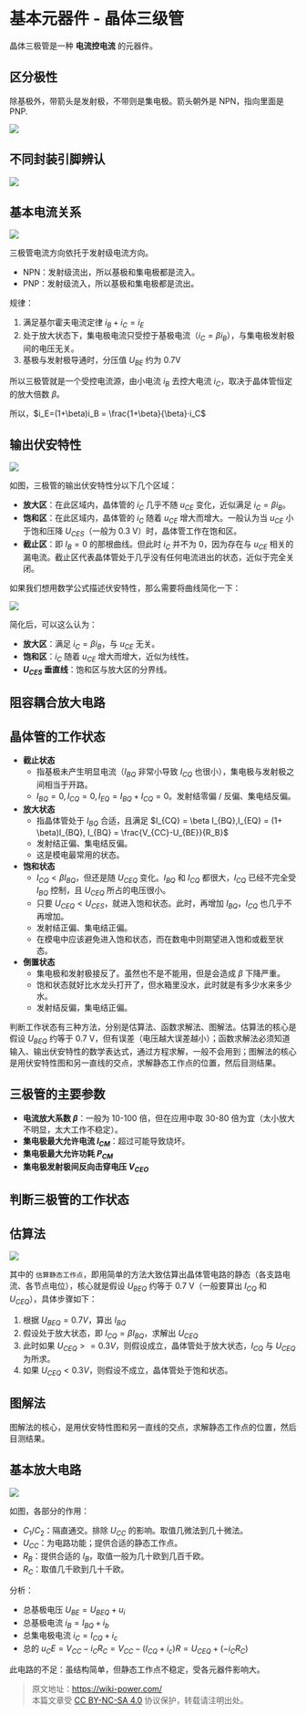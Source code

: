 # 基本元器件 - 晶体三级管

晶体三极管是一种 **电流控电流** 的元器件。

## 区分极性

除基极外，带箭头是发射极，不带则是集电极。箭头朝外是 NPN，指向里面是 PNP.

![](https://f004.backblazeb2.com/file/wiki-media/img/20210519231240.png)

## 不同封装引脚辨认

![](https://f004.backblazeb2.com/file/wiki-media/img/20210519231429.png)

## 基本电流关系

![](https://f004.backblazeb2.com/file/wiki-media/img/20210519231648.png)

三极管电流方向依托于发射级电流方向。

- NPN：发射级流出，所以基极和集电极都是流入。
- PNP：发射级流入，所以基极和集电极都是流出。

规律：

1. 满足基尔霍夫电流定律 $i_B + i_C = i_E$
2. 处于放大状态下，集电极电流只受控于基极电流（$i_C = \beta i_B$），与集电极发射极间的电压无关。
3. 基极与发射极导通时，分压值 $U_{BE}$ 约为 0.7V

所以三极管就是一个受控电流源，由小电流 $i_B$ 去控大电流 $i_C$，取决于晶体管恒定的放大倍数 $\beta$。

所以，$i_E=(1+\beta)i_B = \frac{1+\beta}{\beta}·i_C$

## 输出伏安特性

![](https://f004.backblazeb2.com/file/wiki-media/img/20210601095910.png)

如图，三极管的输出伏安特性分以下几个区域：

- **放大区**：在此区域内，晶体管的 $i_C$ 几乎不随 $u_{CE}$ 变化，近似满足 $i_C = \beta i_B$。
- **饱和区**：在此区域内，晶体管的 $i_C$ 随着 $u_{CE}$ 增大而增大。一般认为当 $u_{CE}$ 小于饱和压降 $U_{CES}$（一般为 0.3 V）时，晶体管工作在饱和区。
- **截止区**：即 $I_B = 0$ 的那根曲线。但此时 $i_C$ 并不为 0，因为存在与 $u_{CE}$ 相关的漏电流。截止区代表晶体管处于几乎没有任何电流进出的状态，近似于完全关闭。

如果我们想用数学公式描述伏安特性，那么需要将曲线简化一下：

![](https://f004.backblazeb2.com/file/wiki-media/img/20210601100847.png)

简化后，可以这么认为：

- **放大区**：满足 $i_C = \beta i_B$，与 $u_{CE}$ 无关。
- **饱和区**：$i_C$ 随着 $u_{CE}$ 增大而增大，近似为线性。
- **$U_{CES}$ 垂直线**：饱和区与放大区的分界线。

## 阻容耦合放大电路

## 晶体管的工作状态

- **截止状态**
  - 指基极未产生明显电流（$I_{BQ}$ 非常小导致 $I_{CQ}$ 也很小），集电极与发射极之间相当于开路。
  - $I_{BQ} = 0, I_{CQ} = 0, I_{EQ} = I_{BQ}+I_{CQ}=0$。发射结零偏 / 反偏、集电结反偏。
- **放大状态**
  - 指晶体管处于 $I_{BQ}$ 合适，且满足 $I_{CQ} = \beta I_{BQ},I_{EQ} = (1+ \beta)I_{BQ}, I_{BQ} = \frac{V_{CC}-U_{BE}}{R_B}$
  - 发射结正偏、集电结反偏。
  - 这是模电最常用的状态。
- **饱和状态**
  - $I_{CQ} < \beta I_{BQ}$，但还是随 $U_{CEQ}$ 变化。$I_{BQ}$ 和 $I_{CQ}$ 都很大，$I_{CQ}$ 已经不完全受 $I_{BQ}$ 控制，且 $U_{CEQ}$ 所占的电压很小。
  - 只要 $U_{CEQ} < U_{CES}$，就进入饱和状态。此时，再增加 $I_{BQ}$，$I_{CQ}$ 也几乎不再增加。
  - 发射结正偏、集电结正偏。
  - 在模电中应该避免进入饱和状态，而在数电中则期望进入饱和或截至状态。
- **倒置状态**
  - 集电极和发射极接反了。虽然也不是不能用，但是会造成 $\beta$ 下降严重。
  - 饱和状态就好比水龙头打开了，但水箱里没水，此时就是有多少水来多少水。
  - 发射结反偏，集电结正偏。

判断工作状态有三种方法，分别是估算法、函数求解法、图解法。估算法的核心是假设 $U_{BEQ}$ 约等于 0.7 V，但有误差（电压越大误差越小）；函数求解法必须知道输入、输出伏安特性的数学表达式，通过方程求解，一般不会用到；图解法的核心是用伏安特性图和另一直线的交点，求解静态工作点的位置，然后目测结果。

## 三极管的主要参数

- **电流放大系数 $\beta$**：一般为 10-100 倍，但在应用中取 30-80 倍为宜（太小放大不明显，太大工作不稳定）。
- **集电极最大允许电流 $I_{CM}$**：超过可能导致烧坏。
- **集电极最大允许功耗 $P_{CM}$**
- **集电极发射极间反向击穿电压 $V_{CEO}$**

## 判断三极管的工作状态

## 估算法

![](https://f004.backblazeb2.com/file/wiki-media/img/20210601113429.png)

其中的 `估算静态工作点`，即用简单的方法大致估算出晶体管电路的静态（各支路电流、各节点电位），核心就是假设 $U_{BEQ}$ 约等于 0.7 V（一般要算出 $I_{CQ}$ 和 $U_{CEQ}$），具体步骤如下：

1. 根据 $U_{BEQ} = 0.7 V$，算出 $I_{BQ}$
2. 假设处于放大状态，即 $I_{CQ} = \beta I_{BQ}$，求解出 $U_{CEQ}$
3. 此时如果 $U_{CEQ} >= 0.3 V$，则假设成立，晶体管处于放大状态，$I_{CQ}$ 与 $U_{CEQ}$ 为所求。
4. 如果 $U_{CEQ} < 0.3 V$，则假设不成立，晶体管处于饱和状态。

## 图解法

图解法的核心，是用伏安特性图和另一直线的交点，求解静态工作点的位置，然后目测结果。

## 基本放大电路

![](https://f004.backblazeb2.com/file/wiki-media/img/20210605162906.png)

如图，各部分的作用：

- $C_1$/$C_2$：隔直通交。排除 $U_{CC}$ 的影响。取值几微法到几十微法。
- $U_{CC}$：为电路功能；提供合适的静态工作点。
- $R_B$：提供合适的 $I_B$，取值一般为几十欧到几百千欧。
- $R_C$：取值几千欧到几十千欧。

分析：

- 总基极电压 $U_{BE} = U_{BEQ}+u_i$
- 总基极电流 $i_B=I_{BQ}+i_b$
- 总集电极电流 $i_C=I_{CQ}+i_c$
- 总的 $u_CE=V_{CC}-{i_C}{R_C}=V_{CC}-(I_{CQ}+i_c)R=U_{CEQ}+({-i_C}{R_C})$

此电路的不足：虽结构简单，但静态工作点不稳定，受各元器件影响大。

> 原文地址：<https://wiki-power.com/>  
> 本篇文章受 [CC BY-NC-SA 4.0](https://creativecommons.org/licenses/by/4.0/deed.zh) 协议保护，转载请注明出处。
